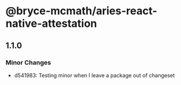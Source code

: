 # @bryce-mcmath/aries-react-native-attestation

## 1.1.0

### Minor Changes

- d541983: Testing minor when I leave a package out of changeset
